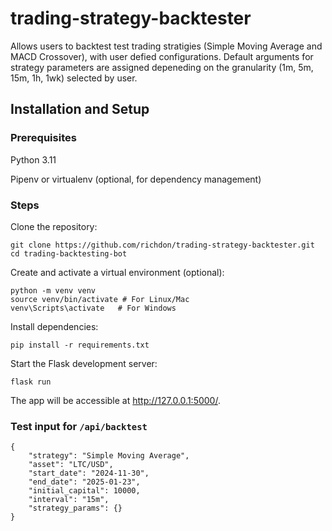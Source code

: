 # trading-strategy-backtester

Allows users to backtest test trading stratigies (Simple Moving Average and MACD Crossover), with user defied configurations. Default arguments for strategy parameters are assigned depeneding on the granularity (1m, 5m, 15m, 1h, 1wk) selected by user. 

## Installation and Setup

### Prerequisites

Python 3.11

Pipenv or virtualenv (optional, for dependency management)

### Steps

Clone the repository:
```
git clone https://github.com/richdon/trading-strategy-backtester.git
cd trading-backtesting-bot
```

Create and activate a virtual environment (optional):
```
python -m venv venv
source venv/bin/activate # For Linux/Mac
venv\Scripts\activate   # For Windows
```
Install dependencies:

`pip install -r requirements.txt`

Start the Flask development server:

`flask run`

The app will be accessible at http://127.0.0.1:5000/.


### Test input for `/api/backtest`
```
{
    "strategy": "Simple Moving Average",
    "asset": "LTC/USD",
    "start_date": "2024-11-30",
    "end_date": "2025-01-23",
    "initial_capital": 10000,
    "interval": "15m",
    "strategy_params": {}
}
```
